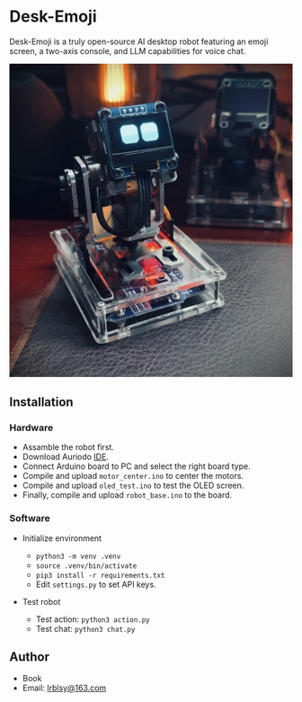 # Desk-Emoji

Desk-Emoji is a truly open-source AI desktop robot featuring an emoji screen, a two-axis console, and LLM capabilities for voice chat.

![](photo.jpg "photo")

## Installation

### Hardware

* Assamble the robot first.
* Download Auriodo [IDE](https://www.arduino.cc/en/software/).
* Connect Arduino board to PC and select the right board type.
* Compile and upload `motor_center.ino` to center the motors.
* Compile and upload `oled_test.ino` to test the OLED screen.
* Finally, compile and upload `robot_base.ino` to the board.

### Software

* Initialize environment

  * `python3 -m venv .venv`
  * `source .venv/bin/activate`
  * `pip3 install -r requirements.txt`
  * Edit `settings.py` to set API keys.
* Test robot

  * Test action: `python3 action.py`
  * Test chat:  `python3 chat.py`

## Author

* Book
* Email: lrblsy@163.com